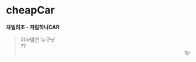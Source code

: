 # cheapCar
**차빌려조 - 저럼하니CAR**
>이사람은 누구냣
><br>??
><marquee scrollamount="20">파이널이 시작되었습니다!! 화이팅하십쇼~!!</marquee>
